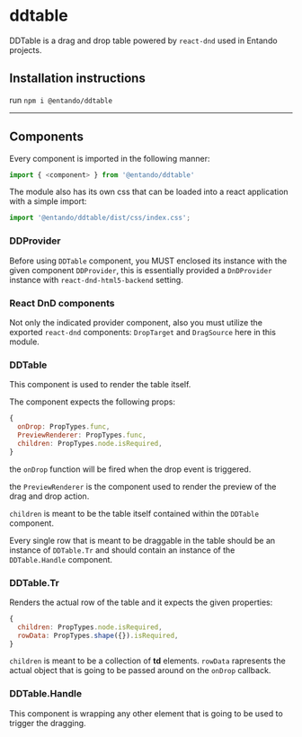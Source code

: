# ddtable

DDTable is a drag and drop table powered by `react-dnd` used in Entando projects.

## Installation instructions

run `npm i @entando/ddtable`

---

## Components

Every component is imported in the following manner:

```js
import { <component> } from '@entando/ddtable'
```

The module also has its own css that can be loaded into a react application with a simple import:

```js
import '@entando/ddtable/dist/css/index.css';
```

### DDProvider

Before using `DDTable` component, you MUST enclosed its instance with the given component `DDProvider`, this is essentially provided a `DnDProvider` instance with `react-dnd-html5-backend` setting.
### React DnD components

Not only the indicated provider component, also you must utilize the exported `react-dnd` components: `DropTarget` and `DragSource` here in this module.

### DDTable

This component is used to render the table itself.

The component expects the following props:

```js
{
  onDrop: PropTypes.func,
  PreviewRenderer: PropTypes.func,
  children: PropTypes.node.isRequired,
}
```

the `onDrop` function will be fired when the drop event is triggered.

the `PreviewRenderer` is the component used to render the preview of the drag and drop action.

`children` is meant to be the table itself contained within the `DDTable` component.

Every single row that is meant to be draggable in the table should be an instance of `DDTable.Tr` and should contain an instance of the `DDTable.Handle` component.

### DDTable.Tr

Renders the actual row of the table and it expects the given properties:

```js
{
  children: PropTypes.node.isRequired,
  rowData: PropTypes.shape({}).isRequired,
}
```

`children` is meant to be a collection of **td** elements.
`rowData` rapresents the actual object that is going to be passed around on the `onDrop` callback.

### DDTable.Handle

This component is wrapping any other element that is going to be used to trigger the dragging.
